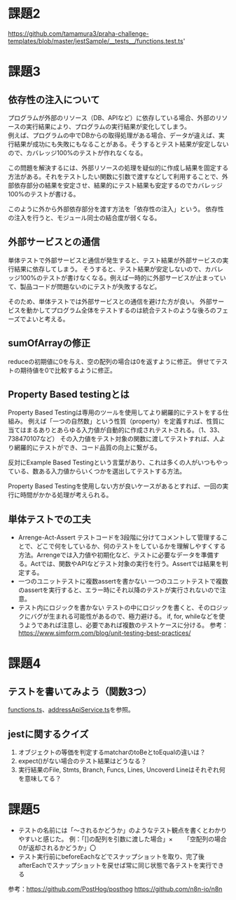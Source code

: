# 課題2
https://github.com/tamamura3/praha-challenge-templates/blob/master/jestSample/__tests__/functions.test.ts'
# 課題3
## 依存性の注入について
プログラムが外部のリソース（DB、APIなど）に依存している場合、外部のリソースの実行結果により、プログラムの実行結果が変化してしまう。  
例えば、プログラムの中でDBからの取得処理がある場合、データが違えば、実行結果が成功にも失敗にもなることがある。そうするとテスト結果が安定しないので、カバレッジ100%のテストが作れなくなる。

この問題を解決するには、外部リソースの処理を疑似的に作成し結果を固定する方法がある。それをテストしたい関数に引数で渡すなどして利用することで、外部依存部分の結果を安定させ、結果的にテスト結果も安定するのでカバレッジ100%のテストが書ける。

このように外から外部依存部分を渡す方法を「依存性の注入」という。
依存性の注入を行うと、モジュール同士の結合度が弱くなる。

## 外部サービスとの通信
単体テストで外部サービスと通信が発生すると、テスト結果が外部サービスの実行結果に依存してしまう。
そうすると、テスト結果が安定しないので、カバレッジ100%のテストが書けなくなる。例えば一時的に外部サービスが止まっていて、製品コードが問題ないのにテストが失敗するなど。

そのため、単体テストでは外部サービスとの通信を避けた方が良い。
外部サービスを動かしてプログラム全体をテストするのは統合テストのような後ろのフェーズでよいと考える。

## sumOfArrayの修正
reduceの初期値に0を与え、空の配列の場合は0を返すように修正。
併せてテストの期待値を0で比較するように修正。

## Property Based testingとは
Property Based Testingは専用のツールを使用してより網羅的にテストをする仕組み。
例えば「一つの自然数」という性質（property）を定義すれば、性質に当てはまるありとあらゆる入力値が自動的に作成されテストされる。（1、33、738470107など）
その入力値をテスト対象の関数に渡してテストすれば、人より網羅的にテストができ、コード品質の向上に繋がる。

反対にExample Based Testingという言葉があり、これは多くの人がいつもやっている、数ある入力値からいくつかを選出してテストする方法。

Property Based Testingを使用しない方が良いケースがあるとすれば、一回の実行に時間がかかる処理が考えられる。

## 単体テストでの工夫
- Arrenge-Act-Assert
テストコードを3段階に分けてコメントして管理することで、どこで何をしているか、何のテストをしているかを理解しやすくする方法。Arrengeでは入力値や初期化など、テストに必要なデータを準備する。Actでは、関数やAPIなどテスト対象の実行を行う。Assertでは結果を判定する。
- 一つのユニットテストに複数assertを書かない
一つのユニットテストで複数のassertを実行すると、エラー時にそれ以降のテストが実行されないので注意。
- テスト内にロジックを書かない
テストの中にロジックを書くと、そのロジックにバグが生まれる可能性があるので、極力避ける。
if, for, whileなどを使うようであれば注意し、必要であれば複数のテストケースに分ける。
参考：https://www.simform.com/blog/unit-testing-best-practices/

# 課題4
## テストを書いてみよう（関数3つ）
[functions.ts](https://github.com/tamamura3/praha-challenge/blob/main/test/1_test_jest/functions.ts)、[addressApiService.ts](https://github.com/tamamura3/praha-challenge/blob/main/test/1_test_jest/addressApiService.ts)を参照。

## jestに関するクイズ
1. オブジェクトの等価を判定するmatcharのtoBeとtoEqualの違いは？
2. expect()がない場合のテスト結果はどうなる？
3. 実行結果のFile, Stmts, Branch, Funcs, Lines, Uncoverd Lineはそれぞれ何を意味してる？

# 課題5
- テストの名前には「～されるかどうか」のようなテスト観点を書くとわかりやすいと感じた。
例：「[]の配列を引数に渡した場合」×
　　「空配列の場合0が返却されるかどうか」〇
- テスト実行前にbeforeEachなどでスナップショットを取り、完了後afterEachでスナップショットを戻せば常に同じ状態で各テストを実行できる

参考：https://github.com/PostHog/posthog
https://github.com/n8n-io/n8n
